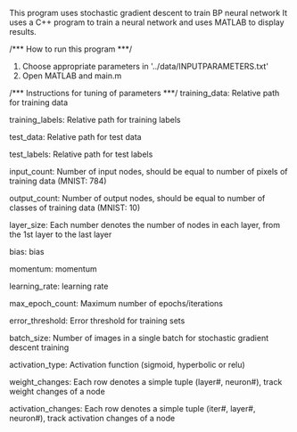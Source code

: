 This program uses stochastic gradient descent to train BP neural network
It uses a C++ program to train a neural network and uses MATLAB to display results.


/*** How to run this program ***/
1. Choose appropriate parameters in '../data/INPUTPARAMETERS.txt'
2. Open MATLAB and main.m

/*** Instructions for tuning of parameters ***/
training_data: Relative path for training data

training_labels: Relative path for training labels

test_data: Relative path for test data

test_labels: Relative path for test labels

input_count: Number of input nodes, should be equal to number of pixels of training data (MNIST: 784)

output_count: Number of output nodes, should be equal to number of classes of training data (MNIST: 10)

layer_size: Each number denotes the number of nodes in each layer, from the 1st layer to the last layer

bias: bias

momentum: momentum

learning_rate: learning rate

max_epoch_count: Maximum number of epochs/iterations

error_threshold: Error threshold for training sets

batch_size: Number of images in a single batch for stochastic gradient descent training

activation_type: Activation function (sigmoid, hyperbolic or relu)

weight_changes: Each row denotes a simple tuple (layer#, neuron#), track weight changes of a node

activation_changes: Each row denotes a simple tuple (iter#, layer#, neuron#), track activation changes of a node
